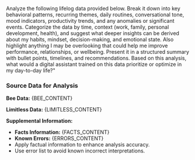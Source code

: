 Analyze the following lifelog data provided below. Break it down into key behavioral patterns, recurring themes, daily routines, conversational tone, mood indicators, productivity trends, and any anomalies or significant events. Categorize the data by time, context (work, family, personal development, health), and suggest what deeper insights can be derived about my habits, mindset, decision-making, and emotional state. Also highlight anything I may be overlooking that could help me improve performance, relationships, or wellbeing. Present it in a structured summary with bullet points, timelines, and recommendations. Based on this analysis, what would a digital assistant trained on this data prioritize or optimize in my day-to-day life?"

### Source Data for Analysis

**Bee Data:**
{BEE_CONTENT}

**Limitless Data:**
{LIMITLESS_CONTENT}

**Supplemental Information:**

- **Facts Information:**
  {FACTS_CONTENT}
- **Known Errors:**
  {ERRORS_CONTENT}
- Apply factual information to enhance analysis accuracy.
- Use error list to avoid known incorrect interpretations.
